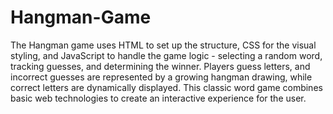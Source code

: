 # Hangman-Game
The Hangman game uses HTML to set up the structure, CSS for the visual styling, and JavaScript to handle the game logic - selecting a random word, tracking guesses, and determining the winner. Players guess letters, and incorrect guesses are represented by a growing hangman drawing, while correct letters are dynamically displayed. This classic word game combines basic web technologies to create an interactive experience for the user.
